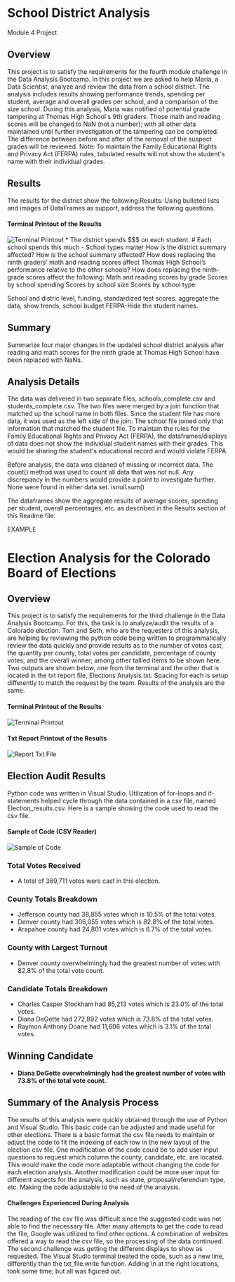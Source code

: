 # School District Analysis
Module 4 Project

## Overview

This project is to satisfy the requirements for the fourth module challenge in the Data Analysis Bootcamp. 
In this project we are asked to help Maria, a Data Scientist, analyze and review the data from a school district.
The analysis includes results showing performance trends, spending per student, average and overall grades per school, and a comparison of the size school.
During this analysis, Maria was notified of potential grade tampering at Thomas High School's 9th graders. 
Those math and reading scores will be changed to NaN (not a number); with all other data maintained until further investigation of the tampering can be completed.
The difference between before and after of the removal of the suspect grades will be reviewed.
Note:  To maintain the Family Educational Rights and Privacy Act (FERPA) rules, tabulated results will not show the student's name with their individual grades. 


## Results
The results for the district show the following:Results: Using bulleted lists and images of DataFrames as support, address the following questions.
#### Terminal Printout of the Results
![Terminal Printout](https://github.com/summerstime/Election_Analysis/blob/main/Resources/Screenshot_Terminal_Output.png) 
	* The district spends $$$ on each student.
	# Each school spends this much
	- School types matter
	How is the district summary affected?
	How is the school summary affected?
	How does replacing the ninth graders’ math and reading scores affect Thomas High School’s performance relative to the other schools?
	How does replacing the ninth-grade scores affect the following:
	Math and reading scores by grade
	Scores by school spending
	Scores by school size
	Scores by school type

School and distric level, funding, standardized test scores. aggregate the data, show trends, school budget FERPA-Hide the student names.



## Summary
Summarize four major changes in the updated school district analysis after reading and math scores for the ninth grade at Thomas High School have been replaced with NaNs.




## Analysis Details
The data was delivered in two separate files, schools_complete.csv and students_complete.csv. The two files were merged by a join function that matched up the school name in both files. Since the student file has more data, it was used as the left side of the join. The school file joined only that information that matched the student file.
To maintain the rules for the Family Educational Rights and Privacy Act (FERPA), the dataframes/displays of data does not show the individual student names with their grades.
This would be sharing the student's educational record and would violate FERPA. 

Before analysis, the data was cleaned of missing or incorrect data. The count() method was used to count all data that was not null. Any discrepancy in the numbers would provide a point to investigate further. None were found in either data set.
isnull.sum() 

The dataframes show the aggregate results of average scores, spending per student, overall percentages, etc. as described in the Results section of this Readme file.










EXAMPLE
# Election Analysis for the Colorado Board of Elections

## Overview
   This project is to satisfy the requirements for the third challenge in the Data Analysis Bootcamp. For this, the task is to analyze/audit the results of a Colorado election. Tom and Seth, who are the requesters of this analysis, are helping by reviewing the python code being written to programmatically review the data quickly and provide results as to the number of votes cast, the quantity per county, total votes per candidate, percentage of county votes, and the overall winner; among other tallied items to be shown here.
   Two outputs are shown below, one from the terminal and the other that is located in the txt report file, Elections Analysis.txt. Spacing for each is setup differently to match the request by the team. Results of the analysis are the same.

#### Terminal Printout of the Results
![Terminal Printout](https://github.com/summerstime/Election_Analysis/blob/main/Resources/Screenshot_Terminal_Output.png) 

#### Txt Report Printout of the Results
![Report Txt File](https://github.com/summerstime/Election_Analysis/blob/main/Resources/Screenshot_Txt_Output_File.png) 

## Election Audit Results
   Python code was written in Visual Studio. Utilization of for-loops and if-statements helped cycle through the data contained in a csv file, named Election_results.csv. Here is a sample showing the code used to read the csv file.
   
#### Sample of Code (CSV Reader)
![Sample of Code](https://github.com/summerstime/Election_Analysis/blob/main/Resources/Screenshot_of_CSV_Reader.png)

### Total Votes Received
   * A total of 369,711 votes were cast in this election.
### County Totals Breakdown
   * Jefferson county had 38,855 votes which is 10.5% of the total votes.
   * Denver county had 306,055 votes which is 82.8% of the total votes.
   * Arapahoe county had 24,801 votes which is 6.7% of the total votes.
### County with Largest Turnout
   * Denver county overwhelmingly had the greatest number of votes with 82.8% of the total vote count.
### Candidate Totals Breakdown
   * Charles Casper Stockham had 85,213 votes which is 23.0% of the total votes.
   * Diana DeGette had 272,892 votes which is 73.8% of the total votes.
   * Raymon Anthony Doane had 11,606 votes which is 3.1% of the total votes.
## **Winning Candidate**
   * **Diana DeGette overwhelmingly had the greatest number of votes with 73.8% of the total vote count.**

## Summary of the Analysis Process
The results of this analysis were quickly obtained through the use of Python and Visual Studio. This basic code can be adjusted and made useful for other elections. There is a basic format the csv file needs to maintain or adjust the code to fit the indexing of each row in the new layout of the election csv file. One modification of the code could be to add user input questions to request which column the county, candidate, etc. are located. This would make the code more adaptable without changing the code for each election analysis. Another modification could be more user input for different aspects for the analysis, such as state, proposal/referendum type, etc. Making the code adjustable to the need of the analysis.

#### Challenges Experienced During Analysis
The reading of the csv file was difficult since the suggested code was not able to find the necessary file. After many attempts to get the code to read the file, Google was utilized to find other options. A combination of websites offered a way to read the csv file, so the processing of the data continued. 
The second challenge was getting the different displays to show as requested. The Visual Studio terminal treated the code, such as a new line, differently than the txt_file.write function. Adding \n at the right locations, took some time; but all was figured out.  
